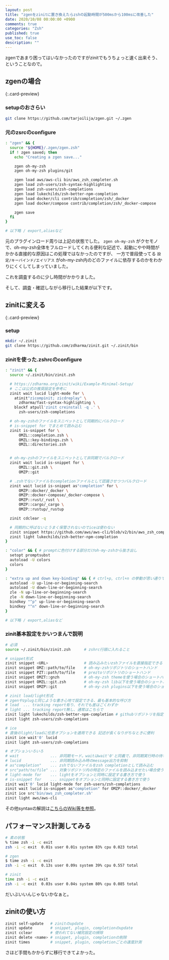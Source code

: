 ```yaml
---
layout: post
title: "zgenをzinitに置き換えたらzshの起動時間が500msから100msに改善した"
date: 2020/10/08 00:00:00 +0900
comments: true
categories: "Zsh"
published: true
use_toc: false
description: ""
---
```


zgenであまり困ってはいなかったのですがzinitでもうちょっと速く出来そう、ということなので。

## zgenの場合

[](https://github.com/tarjoilija/zgen){:.card-preview}


### setupのおさらい
```sh
git clone https://github.com/tarjoilija/zgen.git ~/.zgen
```

### 元のzsrcのconfigure
```sh
: "zgen" && {
  source "${HOME}/.zgen/zgen.zsh"
  if ! zgen saved; then
    echo "Creating a zgen save..."

    zgen oh-my-zsh
    zgen oh-my-zsh plugins/git

    zgen load aws/aws-cli bin/aws_zsh_completer.sh
    zgen load zsh-users/zsh-syntax-highlighting
    zgen load zsh-users/zsh-completions
    zgen load lukechilds/zsh-better-npm-completion
    zgen load docker/cli contrib/completion/zsh/_docker
    zgen load docker/compose contrib/completion/zsh/_docker-compose

    zgen save
  fi
}

# 以下略 / export,aliasなど
```

元のプラグインロード周りは上記の状態でした。
`zgen oh-my-zsh` がクセモノで、oh-my-zsh全体をフルロードしてくれる便利な記述で、起動にやや時間がかかる直接的な原因はこの処理ではなかったのですが、
一方で普段使ってる `設定/キーバインド/エイリアス` がoh-my-zsh内のどのファイルに依存するのかをわかりにくくしてしまっていました。

これを調査するのに少し時間がかかりました。

そして、調査・確認しながら移行した結果が以下です。


## zinitに変える

[](https://github.com/zdharma/zinit){:.card-preview}

### setup
```sh
mkdir ~/.zinit
git clone https://github.com/zdharma/zinit.git ~/.zinit/bin
```

### zinitを使った.zshrcのconfigure
```sh
: "zinit" && {
  source ~/.zinit/bin/zinit.zsh

  # https://zdharma.org/zinit/wiki/Example-Minimal-Setup/
  # ここは公式の推奨設定を参考に
  zinit wait lucid light-mode for \
    atinit"zicompinit; zicdreplay" \
      zdharma/fast-syntax-highlighting \
    blockf atpull'zinit creinstall -q .' \
      zsh-users/zsh-completions

  # oh-my-zshのファイルをスニペットとして同期的にバルクロード
  # is-snippet for でまとめて読み込む
  zinit is-snippet for \
      OMZL::completion.zsh \
      OMZL::key-bindings.zsh \
      OMZL::directories.zsh


  # oh-my-zshのファイルをスニペットとして非同期でバルクロード
  zinit wait lucid is-snippet for \
      OMZL::git.zsh \
      OMZP::git

  # .zshでないファイルをcompletionファイルとして認識させつつバルクロード
  zinit wait lucid is-snippet as"completion" for \
      OMZP::docker/_docker \
      OMZP::docker-compose/_docker-compose \
      OMZP::rust/_rust \
      OMZP::cargo/_cargo \
      OMZP::rustup/_rustup

  zinit cdclear -q

  # 同期的に呼ばないとうまく保管されないのでiceは使わない
  zinit snippet https://github.com/aws/aws-cli/blob/v2/bin/aws_zsh_completer.sh
  zinit light lukechilds/zsh-better-npm-completion
}

: "color" && { # promptに色付けする部分だけoh-my-zshから抜き出し
  setopt promptsubst
  autoload -U colors
  colors
}

: "extra up and down key-binding" && { # ctrl+p, ctrl+n の挙動が思い通りでなかったので修正しつつ抜き出し
  autoload -U up-line-or-beginning-search
  autoload -U down-line-or-beginning-search
  zle -N up-line-or-beginning-search
  zle -N down-line-or-beginning-search
  bindkey "^p" up-line-or-beginning-search
  bindkey "^n" down-line-or-beginning-search
}

# 以下略 / export,aliasなど
```

### zinit基本設定をかいつまんで説明

```sh
# 必須
source ~/.zinit/bin/zinit.zsh      # zshrc行頭に入れること

# snippet形式
zinit snippet <URL>                # 読み込みたいzshファイルを直接指定できる
zinit snippet OMZ::path/to/file    # oh-my-zshリポジトリのショートハンド
zinit snippet PZT::path/to/file    # preztoリポジトリのショートハンド
zinit snippet OMZT::gnzh           # oh-my-zsh themeを使う場合のショートハンド
zinit snippet OMZL::git.zsh        # oh-my-zsh lib以下を使う場合のショートハンド
zinit snippet OMZP::git            # oh-my-zsh plugins以下を使う場合のショートハンド

# zinit load/light形式
# zgenやzplugと同じような書き心地で設定できる、最も基本的な呼び方
# load  ... tracking report有り、それでも差はごくわずか
# light ... tracking report無し、通常はこちらで
zinit light lukechilds/zsh-better-npm-completion # githubリポジトリを指定できる
zinit light zsh-users/zsh-completions

# ice
# 直後のlight/loadに任意オプションを適用できる 記述が長くなりがちなときに便利
zinit ice wait'0' lucid
zinit light zsh-users/zsh-completions

# オプションいろいろ
# wait              ... 非同期モード。waitはwait'0'と同義で、非同期実行時の待ち時間を指す。依存関係の定義等もできる
# lucid             ... 非同期読み込み時のmessage出力を抑制
# as"completion"    ... zshでないファイルをzsh completionとして読み込む
# src"path/to/file" ... 対象リポジトリ内の特定のファイルを読み込ませたい場合使う
# light-mode for    ... lightをオプションと同時に設定する書き方で使う
# is-snippet for    ... snippetをオプションと同時に設定する書き方で使う
zinit wait'0' lucid light-mode for zsh-users/zsh-completions
zinit wait lucid is-snippet as"completion" for OMZP::docker/_docker
zinit ice src'bin/aws_zsh_completer.sh'
zinit light aws/aws-cli
```

その他syntaxの解説は[こちらのWiki等を参照](https://zdharma.org/zinit/wiki/)。

## パフォーマンス計測してみる

```sh
# 素の状態
% time zsh -i -c exit
zsh -i -c exit  0.01s user 0.01s system 83% cpu 0.023 total

# zgen
$ time zsh -i -c exit
zsh -i -c exit  0.13s user 0.09s system 39% cpu 0.557 total

# zinit
time zsh -i -c exit
zsh -i -c exit  0.03s user 0.04s system 80% cpu 0.085 total
```

だいぶいいんじゃないかなぁと。

## zinitの使い方
```sh
zinit self-update   # zinitのupdate
zinit update        # snippet, plugin, completionのupdate
zinit cclear        # 使われてない補完設定の掃除
zinit delete <name> # snippet, plugin, completionの削除
zinit times         # snippet, plugin, completionごとの速度計測
```

さほど手間もかからずに移行できてよかった。
